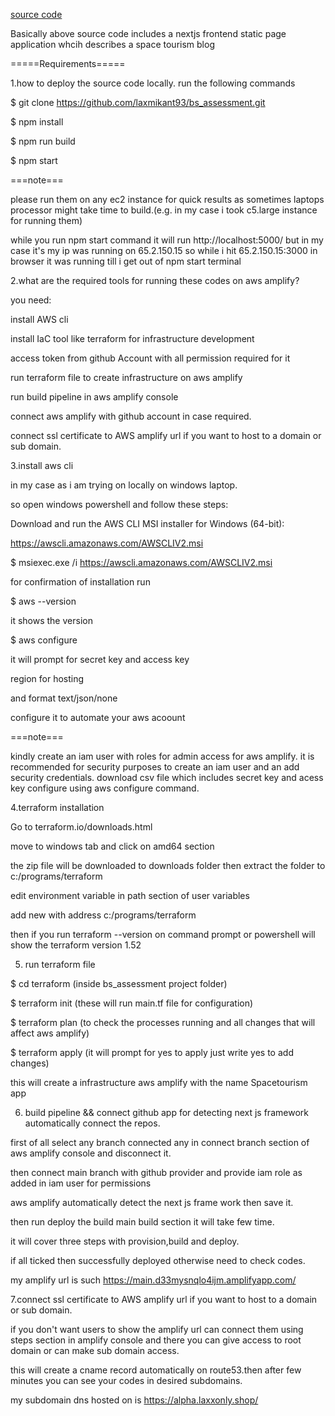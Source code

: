 [source code](https://github.com/laxmikant93/bs_assessment.git)

Basically above source code includes a nextjs frontend static page application whcih describes a space tourism blog

=====Requirements=====

1.how to deploy the source code locally.
run the following commands

$ git clone https://github.com/laxmikant93/bs_assessment.git

$ npm install

$ npm run build

$ npm start

===note===

please run them on any ec2 instance for quick results as sometimes laptops processor might take time to build.(e.g. in my case i took c5.large instance for running them)

while you run npm start command
it will run http://localhost:5000/
but in my case it's my ip was running on 65.2.150.15
so while i hit 65.2.150.15:3000 in browser
it was running till i get out of npm start terminal

2.what are the required tools for running these codes on aws amplify?

you need:

install AWS cli

install IaC tool like terraform for infrastructure development

access token from github Account with all permission required for it

run terraform file to create infrastructure on aws amplify

run build pipeline in aws amplify console

connect aws amplify with github account in case required.

connect ssl certificate to AWS amplify url if you want to host to a domain or sub domain.

3.install aws cli

in my case as i am trying on locally on windows laptop.

so open windows powershell and follow these steps:

Download and run the AWS CLI MSI installer for Windows (64-bit):

https://awscli.amazonaws.com/AWSCLIV2.msi

$ msiexec.exe /i https://awscli.amazonaws.com/AWSCLIV2.msi

for confirmation of installation run

$ aws --version

it shows the version

$ aws configure

it will prompt for secret key and access key

region for hosting

and format text/json/none

configure it to automate your aws acoount

===note===

kindly create an iam user with roles for admin access for aws amplify.
it is recommended for security purposes to create an iam user and an add security credentials.
download csv file which includes secret key and acess key configure using aws configure command.

4.terraform installation

Go to terraform.io/downloads.html

move to windows tab and click on amd64 section

the zip file will be downloaded to downloads folder then extract the folder to c:/programs/terraform

edit environment variable in path section of user variables

add new with address c:/programs/terraform

then if you run terraform --version on command prompt or powershell will show the terraform version 1.52

5. run terraform file

$ cd terraform (inside bs_assessment project folder)

$ terraform init (these will run main.tf file for configuration)

$ terraform plan (to check the processes running and all changes that will affect aws amplify)

$ terraform apply (it will prompt for yes to apply just write yes to add changes)

this will create a infrastructure aws amplify with the name Spacetourism app

6. build pipeline && connect github app for detecting next js framework automatically connect the repos.

first of all select any branch connected any in connect branch section of aws amplify console and disconnect it.

then connect main branch with github provider and provide iam role as added in iam user for permissions

aws amplify automatically detect the next js frame work then save it.

then run deploy the build main build section it will take few time.

it will cover three steps with provision,build and deploy.

if all ticked then successfully deployed otherwise need to check codes.

my amplify url is such https://main.d33mysnqlo4ijm.amplifyapp.com/

7.connect ssl certificate to AWS amplify url if you want to host to a domain or sub domain.

if you don't want users to show the amplify url can connect them using steps section in amplify console and there you can give access to root domain or can make sub domain access.

this will create a cname record automatically on route53.then after few minutes you can see your codes in desired subdomains. 

my subdomain dns hosted on is https://alpha.laxxonly.shop/







